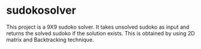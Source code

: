 # sudokosolver
This project is a 9X9 sudoko solver.
It takes  unsolved sudoko as input and returns the solved sudoko if the solution exists.
This is obtained by using 2D matrix and Backtracking technique.
